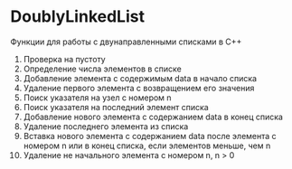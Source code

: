 # DoublyLinkedList
Функции для работы с двунаправленными списками в C++
1. Проверка на пустоту
2. Определение числа элементов в списке
3. Добавление элемента с содержимым data в начало списка
4. Удаление первого элемента с возвращением его значения
5. Поиск указателя на узел с номером n
6. Поиск указателя на последний элемент списка
7. Добавление нового элемента с содержанием data в конец списка
8. Удаление последнего элемента из списка
9. Вставка нового элемента с содержанием data после элемента с номером n или в конец списка, если элементов меньше, чем n
10. Удаление не начального элемента с номером n, n > 0
